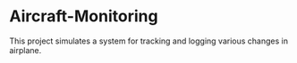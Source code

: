 # Aircraft-Monitoring

This project simulates a system for tracking and logging various changes in airplane.
